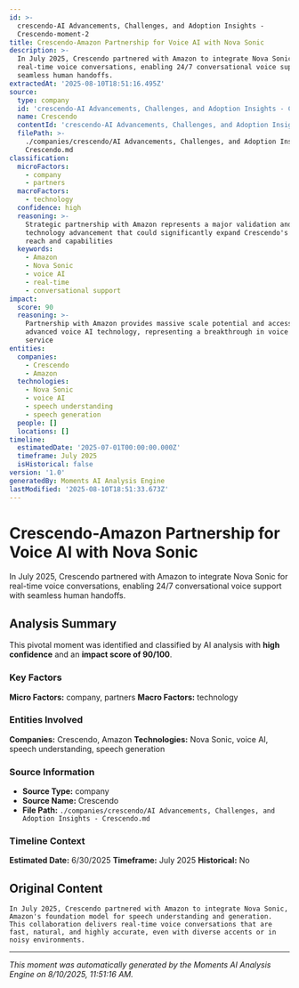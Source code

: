 ```yaml
---
id: >-
  crescendo-AI Advancements, Challenges, and Adoption Insights -
  Crescendo-moment-2
title: Crescendo-Amazon Partnership for Voice AI with Nova Sonic
description: >-
  In July 2025, Crescendo partnered with Amazon to integrate Nova Sonic for
  real-time voice conversations, enabling 24/7 conversational voice support with
  seamless human handoffs.
extractedAt: '2025-08-10T18:51:16.495Z'
source:
  type: company
  id: 'crescendo-AI Advancements, Challenges, and Adoption Insights - Crescendo'
  name: Crescendo
  contentId: 'crescendo-AI Advancements, Challenges, and Adoption Insights - Crescendo'
  filePath: >-
    ./companies/crescendo/AI Advancements, Challenges, and Adoption Insights -
    Crescendo.md
classification:
  microFactors:
    - company
    - partners
  macroFactors:
    - technology
  confidence: high
  reasoning: >-
    Strategic partnership with Amazon represents a major validation and
    technology advancement that could significantly expand Crescendo's market
    reach and capabilities
  keywords:
    - Amazon
    - Nova Sonic
    - voice AI
    - real-time
    - conversational support
impact:
  score: 90
  reasoning: >-
    Partnership with Amazon provides massive scale potential and access to
    advanced voice AI technology, representing a breakthrough in voice customer
    service
entities:
  companies:
    - Crescendo
    - Amazon
  technologies:
    - Nova Sonic
    - voice AI
    - speech understanding
    - speech generation
  people: []
  locations: []
timeline:
  estimatedDate: '2025-07-01T00:00:00.000Z'
  timeframe: July 2025
  isHistorical: false
version: '1.0'
generatedBy: Moments AI Analysis Engine
lastModified: '2025-08-10T18:51:33.673Z'
---
```

# Crescendo-Amazon Partnership for Voice AI with Nova Sonic

In July 2025, Crescendo partnered with Amazon to integrate Nova Sonic for real-time voice conversations, enabling 24/7 conversational voice support with seamless human handoffs.

## Analysis Summary

This pivotal moment was identified and classified by AI analysis with **high confidence** and an **impact score of 90/100**.

### Key Factors

**Micro Factors:** company, partners
**Macro Factors:** technology

### Entities Involved

**Companies:** Crescendo, Amazon
**Technologies:** Nova Sonic, voice AI, speech understanding, speech generation



### Source Information

- **Source Type:** company
- **Source Name:** Crescendo
- **File Path:** `./companies/crescendo/AI Advancements, Challenges, and Adoption Insights - Crescendo.md`

### Timeline Context

**Estimated Date:** 6/30/2025
**Timeframe:** July 2025
**Historical:** No

## Original Content

```
In July 2025, Crescendo partnered with Amazon to integrate Nova Sonic, Amazon's foundation model for speech understanding and generation. This collaboration delivers real-time voice conversations that are fast, natural, and highly accurate, even with diverse accents or in noisy environments.
```

---

*This moment was automatically generated by the Moments AI Analysis Engine on 8/10/2025, 11:51:16 AM.*

